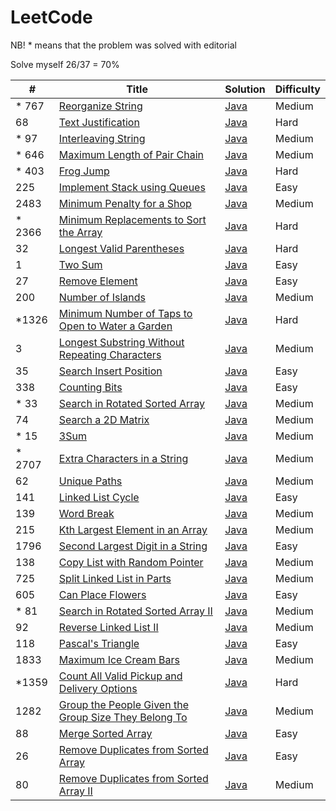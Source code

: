 # LeetCode

NB! * means that the problem was solved with editorial

Solve myself 26/37 = 70%

| #      | Title                                                                                                                                       | Solution                                                                        | Difficulty |
|--------|---------------------------------------------------------------------------------------------------------------------------------------------|---------------------------------------------------------------------------------|------------|
| * 767  | [Reorganize String](https://leetcode.com/problems/reorganize-string/)                                                                       | [Java](src/main/java/ReorganizeString/Solution.java)                            | Medium     |
| 68     | [Text Justification](https://leetcode.com/problems/text-justification/description/)                                                         | [Java](src/main/java/TextJustification/Solution.java)                           | Hard       |
| * 97   | [Interleaving String](https://leetcode.com/problems/interleaving-string/)                                                                   | [Java](src/main/java/InterleavingString/Solution.java)                          | Medium     |
| * 646  | [Maximum Length of Pair Chain](https://leetcode.com/problems/maximum-length-of-pair-chain/)                                                 | [Java](src/main/java/MaximumLengthOfPairChain/Solution.java)                    | Medium     |
| * 403  | [Frog Jump](https://leetcode.com/problems/frog-jump/)                                                                                       | [Java](src/main/java/FrogJump/Solution.java)                                    | Hard       |
| 225    | [Implement Stack using Queues](https://leetcode.com/problems/implement-stack-using-queues/)                                                 | [Java](src/main/java/StackUsingQueues/MyStack.java)                             | Easy       |
| 2483   | [Minimum Penalty for a Shop](https://leetcode.com/problems/minimum-penalty-for-a-shop/)                                                     | [Java](src/main/java/MinimumPenalty/Solution.java)                              | Medium     |
| * 2366 | [Minimum Replacements to Sort the Array](https://leetcode.com/problems/minimum-replacements-to-sort-the-array/)                             | [Java](src/main/java/MinimumReplacementsToSortTheArray/Solution.java)           | Hard       |
| 32     | [Longest Valid Parentheses](https://leetcode.com/problems/longest-valid-parentheses/)                                                       | [Java](src/main/java/LongestValidParentheses/Solution.java)                     | Hard       |
| 1      | [Two Sum](https://leetcode.com/problems/two-sum/)                                                                                           | [Java](src/main/java/TwoSum/Solution.java)                                      | Easy       |
| 27     | [Remove Element](https://leetcode.com/problems/remove-element/)                                                                             | [Java](src/main/java/RemoveElement/Solution.java)                               | Easy       |
| 200    | [Number of Islands](https://leetcode.com/problems/number-of-islands/)                                                                       | [Java](src/main/java/NumberOfIslands/Solution.java)                             | Medium     |
| *1326  | [Minimum Number of Taps to Open to Water a Garden](https://leetcode.com/problems/minimum-number-of-taps-to-open-to-water-a-garden/)         | [Java](src/main/java/MinimumNumberOfTapsToOpenToWaterAGarden/Solution.java)     | Hard       |
| 3      | [Longest Substring Without Repeating Characters](https://leetcode.com/problems/longest-substring-without-repeating-characters/)             | [Java](src/main/java/LongestSubstringWithoutRepeatingCharacters/Solution.java)  | Medium     |
| 35     | [Search Insert Position](https://leetcode.com/problems/search-insert-position/)                                                             | [Java](src/main/java/SearchInsertPosition/Solution.java)                        | Easy       |
| 338    | [Counting Bits](https://leetcode.com/problems/counting-bits/)                                                                               | [Java](src/main/java/CountingBits/Solution.java)                                | Easy       |
| * 33   | [Search in Rotated Sorted Array](https://leetcode.com/problems/search-in-rotated-sorted-array/)                                             | [Java](src/main/java/SearchInRotatedSortedArray/Solution.java)                  | Medium     |
| 74     | [Search a 2D Matrix](https://leetcode.com/problems/search-a-2d-matrix/)                                                                     | [Java](src/main/java/Search2DMatrix/Solution.java)                              | Medium     |
| * 15   | [3Sum](https://leetcode.com/problems/3sum/)                                                                                                 | [Java](src/main/java/ThreeSum/Solution.java)                                    | Medium     |
| * 2707 | [Extra Characters in a String](https://leetcode.com/problems/extra-characters-in-a-string)                                                  | [Java](src/main/java/ExtraCharactersInAString/Solution.java)                    | Medium     |
| 62     | [Unique Paths](https://leetcode.com/problems/unique-paths)                                                                                  | [Java](src/main/java/UniquePaths/Solution.java)                                 | Medium     |
| 141    | [Linked List Cycle](https://leetcode.com/problems/linked-list-cycle/)                                                                       | [Java](src/main/java/LinkedListCycle/Solution.java)                             | Easy       |
| 139    | [Word Break](https://leetcode.com/problems/word-break/)                                                                                     | [Java](src/main/java/WordBreak/Solution.java)                                   | Medium     |
| 215    | [Kth Largest Element in an Array](https://leetcode.com/problems/kth-largest-element-in-an-array/)                                           | [Java](src/main/java/KthLargestElementInAnArray/Solution.java)                  | Medium     |
| 1796   | [Second Largest Digit in a String](https://leetcode.com/problems/second-largest-digit-in-a-string/)                                         | [Java](src/main/java/SecondLargestDigitInAString/Solution.java)                 | Easy       |
| 138    | [Copy List with Random Pointer](https://leetcode.com/problems/copy-list-with-random-pointer/)                                               | [Java](src/main/java/CopyListWithRandomPointer/Solution.java)                   | Medium     |
| 725    | [Split Linked List in Parts](https://leetcode.com/problems/split-linked-list-in-parts/)                                                     | [Java](src/main/java/SplitLinkedListInParts/Solution.java)                      | Medium     |
| 605    | [Can Place Flowers](https://leetcode.com/problems/can-place-flowers/)                                                                       | [Java](src/main/java/CanPlaceFlowers/Solution.java)                             | Easy       |
| * 81   | [Search in Rotated Sorted Array II](https://leetcode.com/problems/search-in-rotated-sorted-array-ii/)                                       | [Java](src/main/java/SearchInRotatedSortedArrayII/Solution.java)                | Medium     |
| 92     | [Reverse Linked List II](https://leetcode.com/problems/reverse-linked-list-ii/)                                                             | [Java](src/main/java/ReverseLinkedListII/Solution.java)                         | Medium     |
| 118    | [Pascal's Triangle](https://leetcode.com/problems/pascals-triangle)                                                                         | [Java](src/main/java/PascalsTriangle/Solution.java)                             | Easy       |
| 1833   | [Maximum Ice Cream Bars](https://leetcode.com/problems/maximum-ice-cream-bars/description/)                                                 | [Java](src/main/java/MaximumIceCreamBars/Solution.java)                         | Medium     |
| *1359  | [Count All Valid Pickup and Delivery Options](https://leetcode.com/problems/count-all-valid-pickup-and-delivery-options/)                   | [Java](src/main/java/CountAllValidPickupAndDeliveryOptions/Solution.java)       | Hard       |
| 1282   | [Group the People Given the Group Size They Belong To](https://leetcode.com/problems/group-the-people-given-the-group-size-they-belong-to/) | [Java](src/main/java/GroupThePeopleGivenTheGroupSizeTheyBelongTo/Solution.java) | Medium     |
| 88     | [Merge Sorted Array](https://leetcode.com/problems/merge-sorted-array/)                                                                     | [Java](src/main/java/MergeSortedArray/Solution.java)                            | Easy       |
| 26     | [Remove Duplicates from Sorted Array](https://leetcode.com/problems/remove-duplicates-from-sorted-array/)                                   | [Java](src/main/java/RemoveDuplicatesFromSortedArray/Solution.java)             | Easy       |
| 80     | [Remove Duplicates from Sorted Array II](https://leetcode.com/problems/remove-duplicates-from-sorted-array-ii)                              | [Java](src/main/java/RemoveDuplicatesFromSortedArrayII/Solution.java)           | Medium     |

